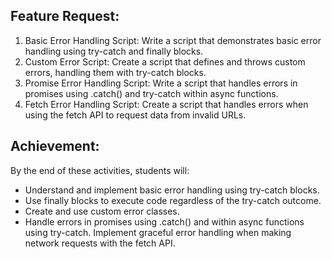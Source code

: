 ## Feature Request:
1. Basic Error Handling Script: Write a script that demonstrates basic error handling using try-catch and finally blocks.
2. Custom Error Script: Create a script that defines and throws custom errors, handling them with try-catch blocks.
3. Promise Error Handling Script: Write a script that handles errors in promises using .catch() and try-catch within async functions.
4. Fetch Error Handling Script: Create a script that handles errors when using the fetch API to request data from invalid URLs.

## Achievement:
By the end of these activities, students will:
- Understand and implement basic error handling using try-catch blocks.
- Use finally blocks to execute code regardless of the try-catch outcome.
- Create and use custom error classes.
- Handle errors in promises using .catch() and within async functions using try-catch. Implement graceful error handling when making network requests with the fetch API.
